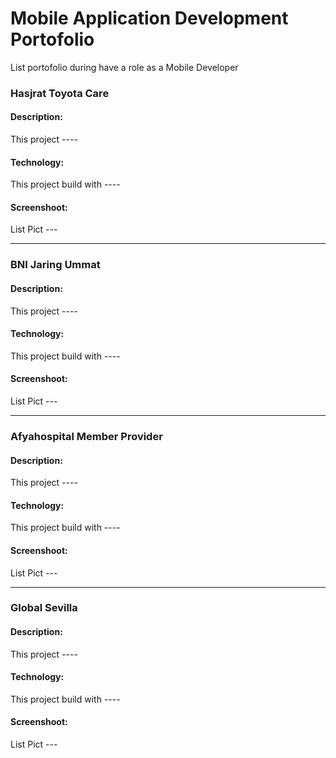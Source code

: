 
# Mobile Application Development Portofolio
List portofolio during have a role as a Mobile Developer

### Hasjrat Toyota Care
#### Description:
This project ----
#### Technology:
This project build with ----
#### Screenshoot:
List Pict ---

---

### BNI Jaring Ummat
#### Description:
This project ----
#### Technology:
This project build with ----
#### Screenshoot:
List Pict ---

---

### Afyahospital Member Provider
#### Description:
This project ----
#### Technology:
This project build with ----
#### Screenshoot:
List Pict ---

---

### Global Sevilla
#### Description:
This project ----
#### Technology:
This project build with ----
#### Screenshoot:
List Pict ---